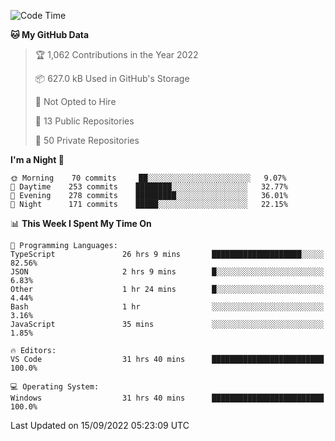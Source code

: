 <!--START_SECTION:waka-->
![Code Time](http://img.shields.io/badge/Code%20Time-2%2C976%20hrs%208%20mins-blue)

**🐱 My GitHub Data** 

> 🏆 1,062 Contributions in the Year 2022
 > 
> 📦 627.0 kB Used in GitHub's Storage 
 > 
> 🚫 Not Opted to Hire
 > 
> 📜 13 Public Repositories 
 > 
> 🔑 50 Private Repositories  
 > 
**I'm a Night 🦉** 

```text
🌞 Morning    70 commits     ██░░░░░░░░░░░░░░░░░░░░░░░   9.07% 
🌆 Daytime    253 commits    ████████░░░░░░░░░░░░░░░░░   32.77% 
🌃 Evening    278 commits    █████████░░░░░░░░░░░░░░░░   36.01% 
🌙 Night      171 commits    █████░░░░░░░░░░░░░░░░░░░░   22.15%

```


📊 **This Week I Spent My Time On** 

```text
💬 Programming Languages: 
TypeScript               26 hrs 9 mins       ████████████████████░░░░░   82.56% 
JSON                     2 hrs 9 mins        █░░░░░░░░░░░░░░░░░░░░░░░░   6.83% 
Other                    1 hr 24 mins        █░░░░░░░░░░░░░░░░░░░░░░░░   4.44% 
Bash                     1 hr                ░░░░░░░░░░░░░░░░░░░░░░░░░   3.16% 
JavaScript               35 mins             ░░░░░░░░░░░░░░░░░░░░░░░░░   1.85%

🔥 Editors: 
VS Code                  31 hrs 40 mins      █████████████████████████   100.0%

💻 Operating System: 
Windows                  31 hrs 40 mins      █████████████████████████   100.0%

```


 Last Updated on 15/09/2022 05:23:09 UTC
<!--END_SECTION:waka-->

